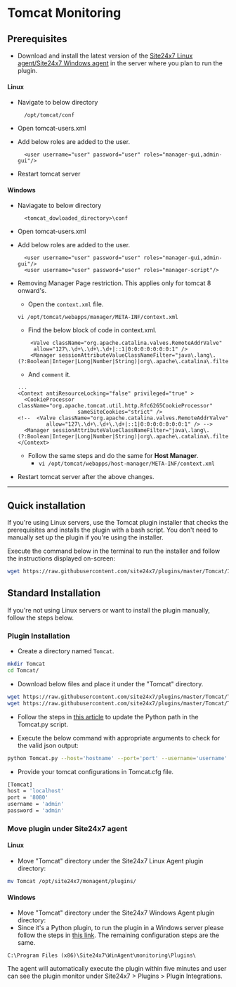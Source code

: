 # Tomcat Monitoring
                                                                                              
## Prerequisites

- Download and install the latest version of the [Site24x7 Linux agent/Site24x7 Windows agent](https://www.site24x7.com/app/client#/admin/inventory/add-monitor) in the server where you plan to run the plugin.

#### Linux

- Navigate to below directory

		/opt/tomcat/conf
		
- Open tomcat-users.xml

- Add below roles are added to the user.

		<user username="user" password="user" roles="manager-gui,admin-gui"/>
    <user username="user" password="user" roles="manager-script"/>
  		
- Restart tomcat server
		
#### Windows

- Naviagate to below directory

		<tomcat_dowloaded_directory>\conf
		
- Open tomcat-users.xml
- Add below roles are added to the user.

		<user username="user" password="user" roles="manager-gui,admin-gui"/>
  		<user username="user" password="user" roles="manager-script"/>
  
- Removing Manager Page restriction. This applies only for tomcat 8 onward's.
  
	- Open the `context.xml` file.
  	```
  	vi /opt/tomcat/webapps/manager/META-INF/context.xml
   	```
   	- Find the below block of code in context.xml.
  	```
	    <Valve className="org.apache.catalina.valves.RemoteAddrValve"
	     allow="127\.\d+\.\d+\.\d+|::1|0:0:0:0:0:0:0:1" /> 
	    <Manager sessionAttributeValueClassNameFilter="java\.lang\.(?:Boolean|Integer|Long|Number|String)|org\.apache\.catalina\.filters\.Csr>
   	```
   	- And `comment` it.
  	```
   	...
	<Context antiResourceLocking="false" privileged="true" >
	  <CookieProcessor className="org.apache.tomcat.util.http.Rfc6265CookieProcessor"
	                   sameSiteCookies="strict" />
	<!--  <Valve className="org.apache.catalina.valves.RemoteAddrValve"
	         allow="127\.\d+\.\d+\.\d+|::1|0:0:0:0:0:0:0:1" /> -->
	  <Manager sessionAttributeValueClassNameFilter="java\.lang\.(?:Boolean|Integer|Long|Number|String)|org\.apache\.catalina\.filters\.Csr>
	</Context>
   	```
   	- Follow the same steps and do the same for **Host Manager**.
   		- ``` vi /opt/tomcat/webapps/host-manager/META-INF/context.xml ```

- Restart tomcat server after the above changes.
---

## Quick installation

If you're using Linux servers, use the Tomcat plugin installer that checks the prerequisites and installs the plugin with a bash script. You don't need to manually set up the plugin if you're using the installer.

Execute the command below in the terminal to run the installer and follow the instructions displayed on-screen:

```bash
wget https://raw.githubusercontent.com/site24x7/plugins/master/Tomcat/Installer/Site24x7TomcatPluginInstaller.sh && sudo bash Site24x7TomcatPluginInstaller.sh
```
## Standard Installation
If you're not using Linux servers or want to install the plugin manually, follow the steps below.

### Plugin Installation  

- Create a directory named `Tomcat`.
  
```bash
mkdir Tomcat
cd Tomcat/
```
      
- Download below files and place it under the "Tomcat" directory.

```bash
wget https://raw.githubusercontent.com/site24x7/plugins/master/Tomcat/Tomcat.py && sed -i "1s|^.*|#! $(which python3)|" Tomcat.py
wget https://raw.githubusercontent.com/site24x7/plugins/master/Tomcat/Tomcat.cfg
```

- Follow the steps in [this article](https://support.site24x7.com/portal/en/kb/articles/updating-python-path-in-a-plugin-script-for-linux-servers) to update the Python path in the Tomcat.py script.

- Execute the below command with appropriate arguments to check for the valid json output:

```bash
python Tomcat.py --host='hostname' --port='port' --username='username' --password='password'
```

- Provide your tomcat configurations in Tomcat.cfg file.

```bash
[Tomcat]
host = 'localhost'
port = '8080'
username = 'admin'
password = 'admin'
```
		
### Move plugin under Site24x7 agent

#### Linux

- Move "Tomcat" directory under the Site24x7 Linux Agent plugin directory: 

```bash
mv Tomcat /opt/site24x7/monagent/plugins/
```
		
#### Windows

- Move "Tomcat" directory under the Site24x7 Windows Agent plugin directory:
- Since it's a Python plugin, to run the plugin in a Windows server please follow the steps in [this link](https://support.site24x7.com/portal/en/kb/articles/run-python-plugin-scripts-in-windows-servers). The remaining configuration steps are the same.

```
C:\Program Files (x86)\Site24x7\WinAgent\monitoring\Plugins\
```
The agent will automatically execute the plugin within five minutes and user can see the plugin monitor under Site24x7 > Plugins > Plugin Integrations.
